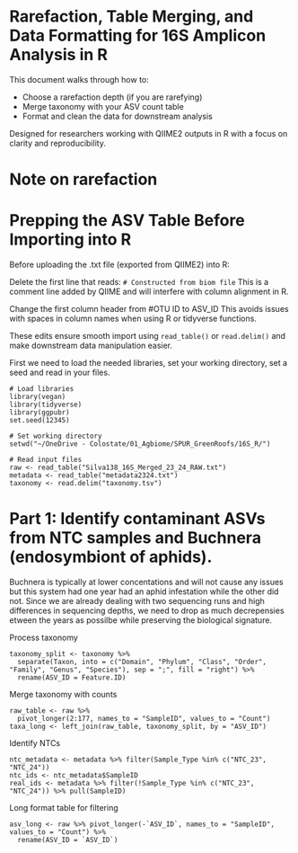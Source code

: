 # Rarefaction, Table Merging, and Data Formatting for 16S Amplicon Analysis in R

This document walks through how to:
- Choose a rarefaction depth (if you are rarefying)
- Merge taxonomy with your ASV count table
- Format and clean the data for downstream analysis

Designed for researchers working with QIIME2 outputs in R with a focus on clarity and reproducibility.

# Note on rarefaction




# Prepping the ASV Table Before Importing into R
Before uploading the .txt file (exported from QIIME2) into R:

Delete the first line that reads:
`# Constructed from biom file`
This is a comment line added by QIIME and will interfere with column alignment in R.

Change the first column header from #OTU ID to ASV_ID
This avoids issues with spaces in column names when using R or tidyverse functions.

These edits ensure smooth import using `read_table()` or `read.delim()` and make downstream data manipulation easier.

First we need to load the needed libraries, set your working directory, set a seed and read in your files.
```
# Load libraries
library(vegan)
library(tidyverse)
library(ggpubr)
set.seed(12345)

# Set working directory
setwd("~/OneDrive - Colostate/01_Agbiome/SPUR_GreenRoofs/16S_R/")

# Read input files
raw <- read_table("Silva138_16S_Merged_23_24_RAW.txt")
metadata <- read_table("metadata2324.txt")
taxonomy <- read.delim("taxonomy.tsv")
```

# Part 1: Identify contaminant ASVs from NTC samples and Buchnera (endosymbiont of aphids).
Buchnera is typically at lower concentations and will not cause any issues but this system had one year had an aphid infestation while the other did not. Since we are already dealing with two sequencing runs and high differences in sequencing depths, we need to drop as much decrepensies etween the years as possilbe while preserving the biological signature. 

Process taxonomy
```
taxonomy_split <- taxonomy %>%
  separate(Taxon, into = c("Domain", "Phylum", "Class", "Order", "Family", "Genus", "Species"), sep = ";", fill = "right") %>%
  rename(ASV_ID = Feature.ID)
```

Merge taxonomy with counts
```
raw_table <- raw %>%
  pivot_longer(2:177, names_to = "SampleID", values_to = "Count")
taxa_long <- left_join(raw_table, taxonomy_split, by = "ASV_ID")
```

Identify NTCs
```
ntc_metadata <- metadata %>% filter(Sample_Type %in% c("NTC_23", "NTC_24"))
ntc_ids <- ntc_metadata$SampleID
real_ids <- metadata %>% filter(!Sample_Type %in% c("NTC_23", "NTC_24")) %>% pull(SampleID)
```

Long format table for filtering
```
asv_long <- raw %>% pivot_longer(-`ASV_ID`, names_to = "SampleID", values_to = "Count") %>% 
  rename(ASV_ID = `ASV_ID`)
```






